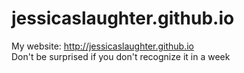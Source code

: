 # jessicaslaughter.github.io
My website: http://jessicaslaughter.github.io
<br />
Don't be surprised if you don't recognize it in a week
